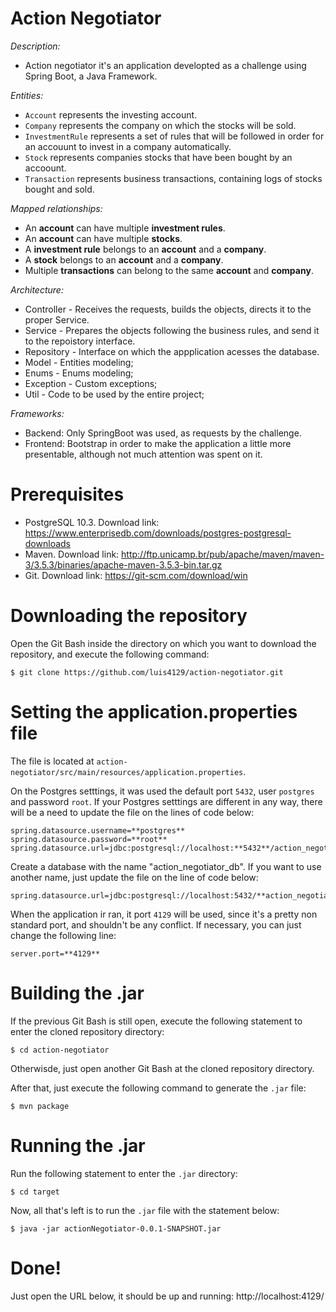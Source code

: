 # Action Negotiator

*Description:*

- Action negotiator it's an application developted as a challenge using Spring Boot, a Java Framework.

*Entities:*

- `Account` represents the investing account.
- `Company` represents the company on which the stocks will be sold.
- `InvestmentRule` represents a set of rules that will be followed in order for an accouunt to invest in a company automatically.
- `Stock` represents companies stocks that have been bought by an accoount.
- `Transaction` represents business transactions, containing logs of stocks bought and sold.

*Mapped relationships:*

- An **account** can have multiple **investment rules**.
- An **account** can have multiple **stocks**.
- A **investment rule** belongs to an **account** and a **company**.
- A **stock** belongs to an **account** and a **company**.
- Multiple **transactions** can belong to the same **account** and **company**.

*Architecture:*

- Controller - Receives the requests, builds the objects, directs it to the proper Service.
- Service - Prepares the objects following the business rules, and send it to the repoistory interface.
- Repository - Interface on which the appplication acesses the database.
- Model - Entities modeling;
- Enums - Enums modeling;
- Exception - Custom exceptions;
- Util - Code to be used by the entire project;

*Frameworks:*

- Backend: Only SpringBoot was used, as requests by the challenge.
- Frontend: Bootstrap in order to make the application a little more presentable, although not much attention was spent on it.

# Prerequisites

- PostgreSQL 10.3. Download link: https://www.enterprisedb.com/downloads/postgres-postgresql-downloads
- Maven. Download link: http://ftp.unicamp.br/pub/apache/maven/maven-3/3.5.3/binaries/apache-maven-3.5.3-bin.tar.gz
- Git. Download link: https://git-scm.com/download/win

# Downloading the repository

Open the Git Bash inside the directory on which you want to download the repository, and execute the following command:
```
$ git clone https://github.com/luis4129/action-negotiator.git
```

# Setting the application.properties file

The file is located at `action-negotiator/src/main/resources/application.properties`.

On the Postgres setttings, it was used the default port `5432`, user `postgres` and password `root`. If your Postgres setttings are different in any way, there will be a need to update the file on the lines of code below:

```
spring.datasource.username=**postgres**
spring.datasource.password=**root**
spring.datasource.url=jdbc:postgresql://localhost:**5432**/action_negotiator_db
```

Create a database with the name "action_negotiator_db". If you want to use another name, just update the file on the line of code below:

```
spring.datasource.url=jdbc:postgresql://localhost:5432/**action_negotiator_db**
```

When the application ir ran, it port `4129` will be used, since it's a pretty non standard port, and shouldn't be any conflict. If necessary, you can just change the following line:

```
server.port=**4129**
```

# Building the .jar

If the previous Git Bash is still open, execute the following statement to enter the cloned repository directory:

```
$ cd action-negotiator
```

Otherwisde, just open another Git Bash at the cloned repository directory.

After that, just execute the following command to generate the `.jar` file:

```
$ mvn package
```

# Running the .jar

Run the following statement to enter the `.jar` directory:

```
$ cd target
```

Now, all that's left is to run the `.jar` file with the statement below:

```
$ java -jar actionNegotiator-0.0.1-SNAPSHOT.jar
```

# Done!
Just open the URL below, it should be up and running:
http://localhost:4129/



